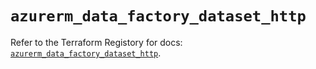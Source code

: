 # `azurerm_data_factory_dataset_http`

Refer to the Terraform Registory for docs: [`azurerm_data_factory_dataset_http`](https://registry.terraform.io/providers/hashicorp/azurerm/3.55.0/docs/resources/data_factory_dataset_http).
